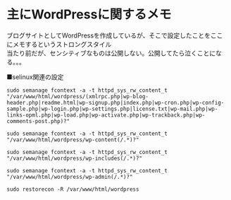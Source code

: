 # 主にWordPressに関するメモ

ブログサイトとしてWordPressを作成しているが、そこで設定したことをここにメモするというストロングスタイル  
当たり前だが、センシティブなものは公開しない。公開してたら泣くことになる。。。

■selinux関連の設定  
```
sudo semanage fcontext -a -t httpd_sys_rw_content_t "/var/www/html/wordpress/(xmlrpc.php|wp-blog-header.php|readme.html|wp-signup.php|index.php|wp-cron.php|wp-config-sample.php|wp-login.php|wp-settings.php|license.txt|wp-mail.php|wp-links-opml.php|wp-load.php|wp-activate.php|wp-trackback.php|wp-comments-post.php)?"
```
```
sudo semanage fcontext -a -t httpd_sys_rw_content_t "/var/www/html/wordpress/wp-content(/.*)?"
```
```
sudo semanage fcontext -a -t httpd_sys_rw_content_t "/var/www/html/wordpress/wp-includes(/.*)?"
```
```
sudo semanage fcontext -a -t httpd_sys_rw_content_t "/var/www/html/wordpress/wp-admin(/.*)?"
```
```
sudo restorecon -R /var/www/html/wordpress
```

